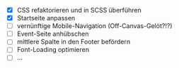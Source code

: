 - [x] CSS refaktorieren und in SCSS überführen
- [x] Startseite anpassen
- [ ] vernünftige Mobile-Navigation (Off-Canvas-Gelöt?!?)
- [ ] Event-Seite anhübschen
- [ ] mittlere Spalte in den Footer befördern
- [ ] Font-Loading optimieren
- [ ] …